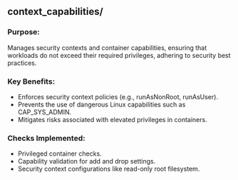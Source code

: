 ## context_capabilities/

### Purpose:
Manages security contexts and container capabilities, ensuring that workloads do not exceed their required privileges, adhering to security best practices.

### Key Benefits:
- Enforces security context policies (e.g., runAsNonRoot, runAsUser).
- Prevents the use of dangerous Linux capabilities such as CAP_SYS_ADMIN.
- Mitigates risks associated with elevated privileges in containers.

### Checks Implemented:
- Privileged container checks.
- Capability validation for add and drop settings.
- Security context configurations like read-only root filesystem.